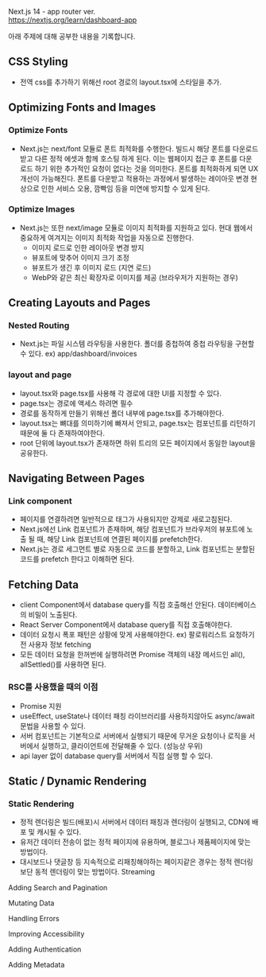 Next.js 14 - app router ver.  
<a href="https://nextjs.org/learn/dashboard-app">https://nextjs.org/learn/dashboard-app<a>  

  아래 주제에 대해 공부한 내용을 기록합니다.

## CSS Styling
 - 전역 css를 추가하기 위해선 root 경로의 layout.tsx에 스타일을 추가.

## Optimizing Fonts and Images
 ### Optimize Fonts
 - Next.js는 next/font 모듈로 폰트 최적화를 수행한다. 빌드시 해당 폰트를 다운로드 받고 다른 정적 에셋과 함께 호스팅 하게 된다.
   이는 웹페이지 접근 후 폰트를 다운로드 하기 위한 추가적인 요청이 없다는 것을 의미한다.
   폰트를 최적화하게 되면 UX 개선이 가능해진다.
   폰트를 다운받고 적용하는 과정에서 발생하는 레이아웃 변경 현상으로 인한 서비스 오용, 깜빡임 등을 미연에 방지할 수 있게 된다.
 ### Optimize Images
 - Next.js는 또한 next/image 모듈로 이미지 최적화를 지원하고 있다. 현대 웹에서 중요하게 여겨지는 이미지 최적화 작업을 자동으로 진행한다.
   - 이미지 로드로 인한 레이아웃 변경 방지
   - 뷰포트에 맞추어 이미지 크기 조정
   - 뷰포트가 생긴 후 이미지 로드 (지연 로드)
   - WebP와 같은 최신 확장자로 이미지를 제공 (브라우저가 지원하는 경우)
 
## Creating Layouts and Pages
 ### Nested Routing
 - Next.js는 파일 시스템 라우팅을 사용한다. 폴더를 중첩하여 중첩 라우팅을 구현할 수 있다. ex) app/dashboard/invoices
 ### layout and page
 - layout.tsx와 page.tsx를 사용해 각 경로에 대한 UI를 지정할 수 있다.
 - page.tsx는 경로에 액세스 하려면 필수
 - 경로를 동작하게 만들기 위해선 폴더 내부에 page.tsx를 추가해야한다.
 - layout.tsx는 뼈대를 의미하기에 빠져서 안되고, page.tsx는 컴포넌트를 리턴하기 때문에 둘 다 존재하여야한다.
 - root 단위에 layout.tsx가 존재하면 하위 트리의 모든 페이지에서 동일한 layout을 공유한다.

## Navigating Between Pages
 ### Link component
  - 페이지를 연결하려면 일반적으로 <a/> 태그가 사용되지만 강제로 새로고침된다.
  - Next.js에선 Link 컴포넌트가 존재하며, 해당 컴포넌트가 브라우저의 뷰포트에 노출 될 때, 해당 Link 컴포넌트에 연결된 페이지를 prefetch한다.
  - Next.js는 경로 세그먼트 별로 자동으로 코드를 분할하고, Link 컴포넌트는 분할된 코드를 prefetch 한다고 이해하면 된다.

## Fetching Data
 - client Component에서 database query를 직접 호출해선 안된다. 데이터베이스의 비밀이 노출된다.
 - React Server Component에서 database query를 직접 호출해야한다.
 - 데이터 요청시 폭포 패턴은 상황에 맞게 사용해야한다. ex) 팔로워리스트 요청하기 전 사용자 정보 fetching
 - 모든 데이터 요청을 한꺼번에 실행하려면 Promise 객체의 내장 메서드인 all(), allSettled()를 사용하면 된다.
 ### RSC를 사용했을 때의 이점
  - Promise 지원
  - useEffect, useState나 데이터 패칭 라이브러리를 사용하지않아도 async/await 문법을 사용할 수 있다.
  - 서버 컴포넌트는 기본적으로 서버에서 실행되기 때문에 무거운 요청이나 로직을 서버에서 실행하고, 클라이언트에 전달해줄 수 있다. (성능상 우위)
  - api layer 없이 database query를 서버에서 직접 실행 할 수 있다.
   
## Static / Dynamic Rendering
 ### Static Rendering 
   - 정적 렌더링은 빌드(배포)시 서버에서 데이터 패칭과 렌더링이 실행되고, CDN에 배포 및 캐시될 수 있다.
   - 유저간 데이터 전송이 없는 정적 페이지에 유용하며, 블로그나 제품페이지에 맞는 방법이다.
   - 대시보드나 댓글창 등 지속적으로 리패칭해야하는 페이지같은 경우는 정적 렌더링보단 동적 렌더링이 맞는 방법이다.
Streaming

Adding Search and Pagination

Mutating Data

Handling Errors

Improving Accessibility

Adding Authentication

Adding Metadata
